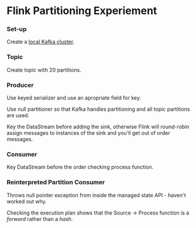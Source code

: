 # Flink Partitioning Experiement

### Set-up

Create a [local Kafka cluster](https://github.com/confluentinc/cp-docker-images/tree/5.3.1-post/examples/kafka-single-node).

### Topic

Create topic with 20 partitions.

### Producer

Use keyed serializer and use an apropriate field for key.

Use null partitioner so that Kafka handles partitioning and all topic partitions are used.

Key the DataStream before adding the sink, otherwise Flink will round-robin assign messages to instances of the sink and you'll get out of order messages.

### Consumer

Key DataStream before the order checking process function.

### Reinterpreted Partition Consumer

Throws null pointer exception from inside the managed state API - haven't worked out why.

Checking the execution plan shows that the Source -> Process function is a *forward* rather than a *hash*.
